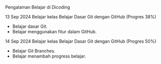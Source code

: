 Pengalaman Belajar di Dicoding

13 Sep 2024
Belajar kelas Belajar Dasar Git dengan GitHub (Progres 38%)
* Belajar dasar Git.
* Belajar menggunakan fitur dalam GitHub.

14 Sep 2024
Belajar kelas Belajar Dasar Git dengan GitHub (Progres 50%)
* Belajar Git Branches.
* Belajar menambah progress belajar.
